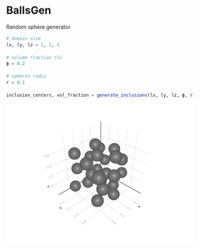 # BallsGen
Random sphere generator

```julia
# domain size
lx, ly, lz = 1, 1, 1 

# volume fraction (%)
ϕ = 0.2 

# spheres radii
r = 0.1

inclusion_centers, vol_fraction = generate_inclusions(lx, ly, lz, ϕ, r)
```
![image](example.png)
